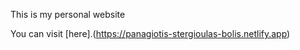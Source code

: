 This is my personal website

You can visit [here].(https://panagiotis-stergioulas-bolis.netlify.app)
